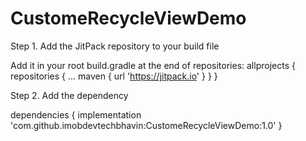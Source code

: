 # CustomeRecycleViewDemo
Step 1. Add the JitPack repository to your build file

Add it in your root build.gradle at the end of repositories:
allprojects {
		repositories {
			...
			maven { url 'https://jitpack.io' }
		}
	}
  
  Step 2. Add the dependency
  
  dependencies {
	        implementation 'com.github.imobdevtechbhavin:CustomeRecycleViewDemo:1.0'
	}
  
  
